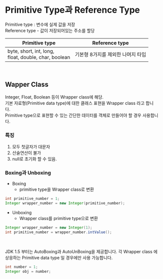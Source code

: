 # Primitive Type과 Reference Type

Primitive type : 변수에 실제 값을 저장  
Reference type - 값이 저장되어있는 주소를 할당

|Primitive type|Reference type|
|---|---|
|byte, short, int, long, <br/> float, double, char, boolean |기본형 8가지를 제외한 나머지 타입|

<br/>

## Wapper Class   
Integer, Float, Boolean 등이 Wrapper class에 해당.  
기본 자료형(Primitive data type)에 대한 클래스 표현을 Wrapper class 라고 합니다.  
Primitive type으로 표현할 수 있는 간단한 데이터를 객체로 만들어야 할 경우 사용합니다.

### 특징
1. 모두 첫글자가 대문자
2. 산술연산이 불가
3. null로 초기화 할 수 있음.


### Boxing과 Unboxing
 - Boxing
   - primitive type을 Wrapper class로 변환
  ```java
  int primitive_number = 1;
  Integer wrapper_number = new Integer(primitive_number);
  ```

 - Unboxing
   - Wrapper class를 primitive type으로 변환
  ```java
  Integer wrapper_number = new Integer(1);
  int primitive_number = wrapper_number.intValue();
  ```

<br/>

JDK 1.5 부터는 AutoBoxing과 AutoUnBoxing을 제공합니다. 각 Wrapper class 에 상응하는 Primitive data type 일 경우에만 사용 가능합니다.
```java
int number = 1;
Integer obj = number;
```

